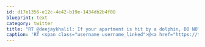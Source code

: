 ```yaml
---
id: d17e1356-e12c-4e42-b19e-1434db2b4f88
blueprint: text
category: twitter
title: "RT @deejaykhalil: If your apartment is hit by a dolphin, DO NOT GO OUT TO SEE IF THE DOLPHIN IS OKAY. That's how the hurricane tricks yo ..."
caption: 'RT <span class="username username_linked">@<a href="https://twitter.com/deejaykhalil" title="Deejay Khalil">deejaykhalil</a></span>: If your apartment is hit by a dolphin, DO NOT GO OUT TO SEE IF THE DOLPHIN IS OKAY. That''s how the hurricane tricks yo ...'
---
```

